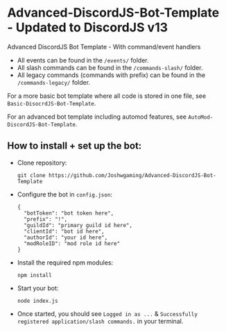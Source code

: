 # Advanced-DiscordJS-Bot-Template - **Updated to DiscordJS v13**
Advanced DiscordJS Bot Template - With command/event handlers

- All events can be found in the `/events/` folder.
- All slash commands can be found in the  `/commands-slash/` folder.
- All legacy commands (commands with prefix) can be found in the `/commands-legacy/` folder.



For a more basic bot template where all code is stored in one file, see `Basic-DisocrdJS-Bot-Template`.

For an advanced bot template including automod features, see `AutoMod-DiscordJS-Bot-Template`.


## How to install + set up the bot:
- Clone repository:
  ```
  git clone https://github.com/Joshwgaming/Advanced-DiscordJS-Bot-Template
  ```
- Configure the bot in `config.json`:
  ```
  {
    "botToken": "bot token here",
    "prefix": "!",
    "guildId": "primary guild id here",
    "clientId": "bot id here",
    "authorId": "your id here",
    "modRoleID": "mod role id here"
  }
  ```
- Install the required npm modules:
  ```
  npm install
  ```
- Start your bot:
  ```
  node index.js
  ```
- Once started, you should see `Logged in as ...` & `Successfully registered application/slash commands.` in your terminal.
